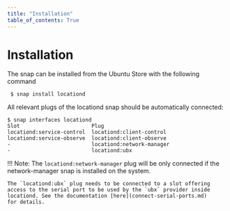 ```yaml
---
title: "Installation"
table_of_contents: True
---
```


# Installation

The snap can be installed from the Ubuntu Store with the following command

```
 $ snap install locationd
```

All relevant plugs of the locationd snap should be automatically connected:

```
$ snap interfaces locationd
Slot                       Plug
locationd:service-control  locationd:client-control
locationd:service-observe  locationd:client-observe
-                          locationd:network-manager
-                          locationd:ubx
```

!!! Note:
    The `locationd:network-manager` plug will be only connected if the
    network-manager snap is installed on the system.

    The `locationd:ubx` plug needs to be connected to a slot offering
    access to the serial port to be used by the `ubx` provider inside
    locationd. See the documentation [here](connect-serial-ports.md)
    for details.
